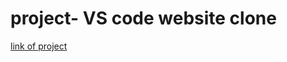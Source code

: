 # project- VS code website clone

[link of project](https://superlative-rolypoly-5edf1c.netlify.app/)